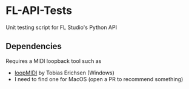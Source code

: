 # FL-API-Tests
Unit testing script for FL Studio's Python API

## Dependencies

Requires a MIDI loopback tool such as
* [loopMIDI](https://www.tobias-erichsen.de/software/loopmidi.html) by Tobias
  Erichsen (Windows)
* I need to find one for MacOS (open a PR to recommend something)
